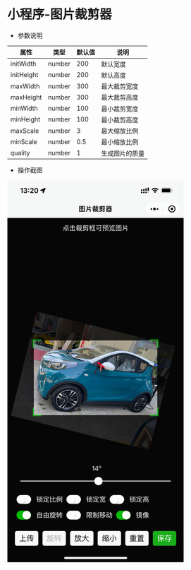 # 小程序-图片裁剪器

- 参数说明

| 属性       | 类型   | 默认值 | 说明           |
| ---------- | ------ | ------ | -------------- |
| initWidth  | number | 200    | 默认宽度       |
| initHeight | number | 200    | 默认高度       |
| maxWidth   | number | 300    | 最大裁剪宽度   |
| maxHeight  | number | 300    | 最大裁剪高度   |
| minWidth   | number | 100    | 最小裁剪宽度   |
| minHeight  | number | 100    | 最小裁剪高度   |
| maxScale   | number | 3      | 最大缩放比例   |
| minScale   | number | 0.5    | 最小缩放比例   |
| quality    | number | 1      | 生成图片的质量 |

- 操作截图

![screenshot](./screenshot.jpg)
